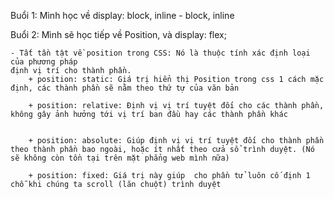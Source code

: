 Buổi 1: Mình học về display: block, inline - block, inline

Buổi 2: Mình sẽ học tiếp về Position, và display: flex;

    - Tất tần tật về position trong CSS: Nó là thuộc tính xác định loại của phương pháp
    định vị trí cho thành phần.
        + position: static: Giá trị hiển thị Position trong css 1 cách mặc định, các thành phần sẽ nằm theo thứ tự của văn bản

        + position: relative: Định vị vị trí tuyệt đối cho các thành phần, không gây ảnh hưởng tới vị trí ban đầu hay các thành phần khác 
            

        + position: absolute: Giúp định vị vị trí tuyệt đối cho thành phần theo thành phần bao ngoài, hoặc ít nhất theo cửa sổ trình duyệt. (Nó sẽ không còn tồn tại trên mặt phẳng web mình nữa)

        + position: fixed: Giá trị này giúp  cho phần tử luôn cố định 1 chỗ khi chúng ta scroll (lăn chuột) trình duyệt